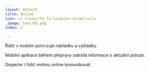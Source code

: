 ```yaml
---
layout: default
title: Online
icon: <i class="fa fa-location-arrow"></i>
_image: tour/02.png
index: 2

---
```


Řidič v mobilní potvrzuje nakládku a vykládky.

Mobilní aplikace během přepravy odesílá informace o aktuální poloze.

Dispečer i řidič mohou online komunikovat.